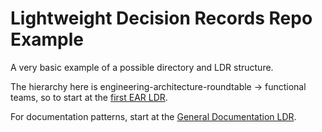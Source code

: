 # Lightweight Decision Records Repo Example

A very basic example of a possible directory and LDR structure.

The hierarchy here is engineering-architecture-roundtable -> functional teams, so to start at the [first EAR LDR](./engineering-architecture-roundtable/001_initial.md).

For documentation patterns, start at the [General Documentation LDR](./engineering-architecture-roundtable/002_general_documentation.md).
